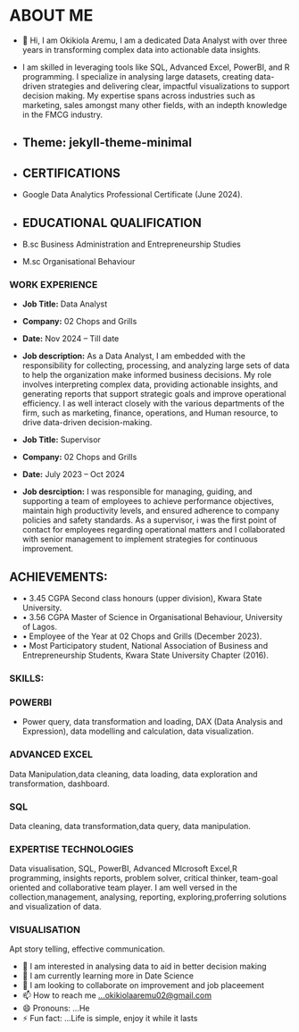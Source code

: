 # ABOUT ME
- 👋 Hi, I am Okikiola Aremu, I am a dedicated Data Analyst with over three years in transforming complex data into actionable data insights.
- I am skilled in leveraging tools like SQL, Advanced Excel, PowerBI, and R programming. I specialize in analysing large datasets, creating data-driven strategies and delivering clear, impactful visualizations to support decision making. My expertise spans across industries such as marketing, sales amongst many other fields, with an indepth knowledge in the FMCG industry.
- ## Theme: jekyll-theme-minimal

- ## CERTIFICATIONS
- Google Data Analytics Professional Certificate (June 2024).

- ## EDUCATIONAL QUALIFICATION
- B.sc Business Administration and Entrepreneurship Studies
- M.sc Organisational Behaviour

### WORK EXPERIENCE
- **Job Title:** Data Analyst
- **Company:** 02 Chops and Grills
- **Date:** Nov 2024 – Till date
- **Job description:** As a Data Analyst, I am embedded with the responsibility for collecting, processing, and analyzing large sets of data to help the organization make informed business decisions. My role involves interpreting complex data, providing actionable insights, and generating reports that support strategic goals and improve operational efficiency. I as well interact closely with the various departments of the firm, such as marketing, finance, operations, and Human resource, to drive data-driven decision-making.

- **Job Title:** Supervisor
- **Company:** 02 Chops and Grills
- **Date:** July 2023 – Oct 2024
- **Job desrciption:** I was responsible for managing, guiding, and supporting a team of employees to achieve performance objectives, maintain high productivity levels, and ensured adherence to company policies and safety standards. As a supervisor, i was the first point of contact for employees regarding operational matters and I collaborated with senior management to implement strategies for continuous improvement.

## ACHIEVEMENTS:
- • 3.45 CGPA Second class honours (upper division), Kwara State University.
- • 3.56 CGPA Master of Science in Organisational Behaviour, University of Lagos.
- • Employee of the Year at 02 Chops and Grills (December 2023).
- • Most Participatory student, National Association of Business and Entrepreneurship Students, Kwara State University Chapter (2016).

### SKILLS:
### POWERBI
- Power query, data transformation and loading, DAX (Data Analysis and Expression), data modelling and calculation, data visualization.
### ADVANCED EXCEL
Data Manipulation,data cleaning, data loading, data exploration and transformation, dashboard.

### SQL
Data cleaning, data transformation,data query, data manipulation.

### EXPERTISE TECHNOLOGIES
Data visualisation, SQL, PowerBI, Advanced MIcrosoft Excel,R programming, insights reports, problem solver, critical thinker, team-goal oriented and collaborative team player.
I am well versed in the collection,management, analysing, reporting, exploring,proferring solutions and visualization of data.

### VISUALISATION
Apt story telling, effective communication.

- 👀 I am interested in analysing data to aid in better decision making
- 🌱 I am currently learning more in Date Science
- 💞️ I am looking to collaborate on improvement and job placeement
- 📫 How to reach me ...okikiolaaremu02@gmail.com
- 😄 Pronouns: ...He
- ⚡ Fun fact: ...Life is simple, enjoy it while it lasts 

<!---
Okikiolaaremu/Okikiolaaremu is a ✨ special ✨ repository because its `README.md` (this file) appears on your GitHub profile.
You can click the Preview link to take a look at your changes.
--->

